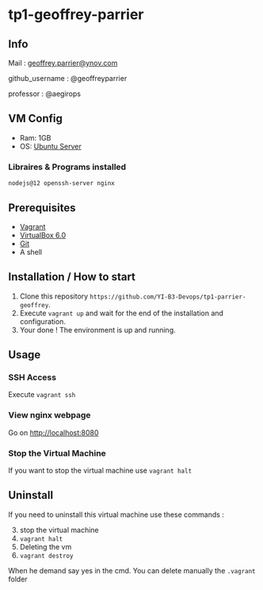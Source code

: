 # tp1-geoffrey-parrier

## Info

Mail : geoffrey.parrier@ynov.com

github_username : @geoffreyparrier

professor : @aegirops

## VM Config

- Ram: 1GB
- OS: <a href='https://ubuntu.com/download/server'>Ubuntu Server</a>

### Libraires & Programs installed

`nodejs@12
openssh-server
nginx`

## Prerequisites

- <a href='https://www.vagrantup.com'>Vagrant</a>
- <a href='https://www.virtualbox.org/wiki/Download_Old_Builds_6_0'>VirtualBox 6.0</a>
- <a href='https://git-scm.com/book/en/v2/Getting-Started-Installing-Git'>Git</a>
- A shell

## Installation / How to start

1. Clone this repository `https://github.com/YI-B3-Devops/tp1-parrier-geoffrey`.
1. Execute `vagrant up` and wait for the end of the installation and configuration.
1. Your done ! The environment is up and running.

## Usage

### SSH Access

Execute `vagrant ssh`

### View nginx webpage

Go on <a href='http://localhost:8080'>http://localhost:8080</a>

### Stop the Virtual Machine

If you want to stop the virtual machine use `vagrant halt`

## Uninstall

If you need to uninstall this virtual machine use these commands :

3. stop the virtual machine
  3. `vagrant halt`
3. Deleting the vm 
  3. `vagrant destroy`

When he demand say yes in the cmd.
You can delete manually the `.vagrant` folder

